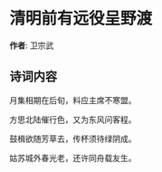# 清明前有远役呈野渡

**作者**: 卫宗武

## 诗词内容

月集相期在后旬，料应主席不寒盟。

方思北陆催行色，又为东风问客程。

鼓楫欲随芳草去，传杯须待绿阴成。

姑苏城外春光老，还许同舟载友生。

